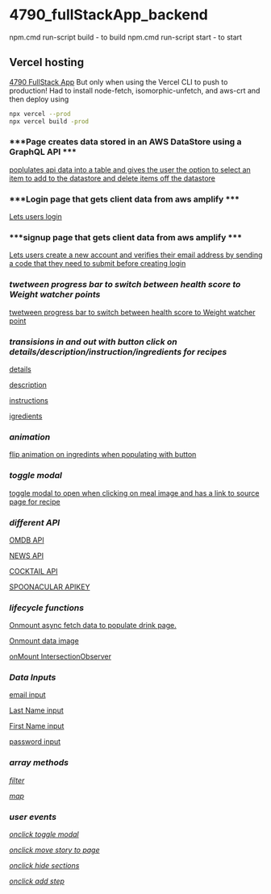 # 4790_fullStackApp_backend
npm.cmd run-script build - to build 
npm.cmd run-script start - to start

## Vercel hosting 
[4790 FullStack App](https://4790-fullstack-app.vercel.app) But only when using the Vercel CLI to push to production!  Had to install node-fetch, isomorphic-unfetch, and aws-crt and then deploy using 
```bash
npx vercel --prod
npx vercel build -prod
```

### ***Page creates data stored in an AWS DataStore using a GraphQL API ***

[poplulates api data into a table and gives the user the option to select an item to add to the datastore and delete items off the datastore ](https://vscode.dev/github/fanko89/4790_fullstack_app/src/routes/skills/seed/+page.svelte#L1)

### ***Login page that gets client data from aws amplify ***

[Lets users login](https://vscode.dev/github/fanko89/4790_fullstack_app/src/routes/auth/login/+page.svelte#L1)

### ***signup page that gets client data from aws amplify ***

[Lets users create a new account and verifies their email address by sending a code that they need to submit before creating login](https://vscode.dev/github/fanko89/4790_fullstack_app/src/routes/auth/signup/+page.svelte#L1)

### ***twetween progress bar to switch between health score to Weight watcher points***

[twetween progress bar to switch between health score to Weight watcher point](https://vscode.dev/github/fanko89/3790_rich_internet_application_development_svelte/src/routes/dashboard/+page.svelte#L149)

### ***transisions in and out with button click on details/description/instruction/ingredients for recipes***

[details](https://vscode.dev/github/fanko89/3790_rich_internet_application_development_svelte/src/routes/dashboard/+page.svelte#L164)

[description](https://vscode.dev/github/fanko89/3790_rich_internet_application_development_svelte/src/routes/dashboard/+page.svelte#L165)

[instructions](https://vscode.dev/github/fanko89/3790_rich_internet_application_development_svelte/src/routes/dashboard/+page.svelte#L166)

[igredients](https://vscode.dev/github/fanko89/3790_rich_internet_application_development_svelte/src/routes/dashboard/+page.svelte#L167)


### ***animation***

[flip animation on ingredints when populating with button](https://vscode.dev/github/fanko89/3790_rich_internet_application_development_svelte/src/routes/dashboard/+page.svelte#L195)

### ***toggle modal***

[toggle modal to open when clicking on meal image and has a link to source page for recipe](https://vscode.dev/github/fanko89/3790_rich_internet_application_development_svelte/src/routes/dashboard/+page.svelte#L118)

### ***different API***

[OMDB API](https://www.omdbapi.com/)

[NEWS API](https://newsapi.org/)

[COCKTAIL API](https://www.thecocktaildb.com)

[SPOONACULAR APIKEY](https://spoonacular.com/food-api)

### ***lifecycle functions***

[Onmount async fetch data to populate drink page.](https://vscode.dev/github/fanko89/3790_rich_internet_application_development_svelte/src/routes/drink/+page.svelte#L10)

[Onmount data image](https://vscode.dev/github/fanko89/3790_rich_internet_application_development_svelte/blob/f1e7d93c5406015ba8d5018e2b7d72728ca7ded6/src/lib/components/Image/Image.svelte#L10)

[onMount IntersectionObserver](https://vscode.dev/github/fanko89/3790_rich_internet_application_development_svelte/blob/f1e7d93c5406015ba8d5018e2b7d72728ca7ded6/src/lib/components/Image/IntersectionObserver.svelte#L13)


### ***Data Inputs***

[email input](https://vscode.dev/github/fanko89/3790_rich_internet_application_development_svelte/blob/f1e7d93c5406015ba8d5018e2b7d72728ca7ded6/src/routes/auth/signup/+page.svelte#L32)

[Last Name input](https://vscode.dev/github/fanko89/3790_rich_internet_application_development_svelte/blob/f1e7d93c5406015ba8d5018e2b7d72728ca7ded6/src/routes/auth/signup/+page.svelte#L63)

[First Name input](https://vscode.dev/github/fanko89/3790_rich_internet_application_development_svelte/blob/f1e7d93c5406015ba8d5018e2b7d72728ca7ded6/src/routes/auth/signup/+page.svelte#L51)

[password input](https://vscode.dev/github/fanko89/3790_rich_internet_application_development_svelte/blob/f1e7d93c5406015ba8d5018e2b7d72728ca7ded6/src/routes/auth/signup/+page.svelte#L41)

### ***array methods***

[_filter_](https://vscode.dev/github/fanko89/3790_rich_internet_application_development_svelte/blob/f1e7d93c5406015ba8d5018e2b7d72728ca7ded6/src/routes/api/movie/+server.js#L45)

[_map_](https://vscode.dev/github/fanko89/3790_rich_internet_application_development_svelte/blob/f1e7d93c5406015ba8d5018e2b7d72728ca7ded6/src/routes/avatars/+page.js#L5)

### ***user events***

[_onclick toggle modal_](https://vscode.dev/github/fanko89/3790_rich_internet_application_development_svelte/blob/f1e7d93c5406015ba8d5018e2b7d72728ca7ded6/src/lib/components/MovieModal/MovieModal.svelte#L15)

[_onclick move story to page_](https://vscode.dev/github/fanko89/3790_rich_internet_application_development_svelte/blob/f1e7d93c5406015ba8d5018e2b7d72728ca7ded6/src/routes/aggregator/+page.svelte#L30)

[_onclick hide sections_](https://vscode.dev/github/fanko89/3790_rich_internet_application_development_svelte/blob/f1e7d93c5406015ba8d5018e2b7d72728ca7ded6/src/routes/dashboard/+page.svelte#L134)

[_onclick add step_](https://vscode.dev/github/fanko89/3790_rich_internet_application_development_svelte/blob/f1e7d93c5406015ba8d5018e2b7d72728ca7ded6/src/routes/dashboard/+page.svelte#L165)


